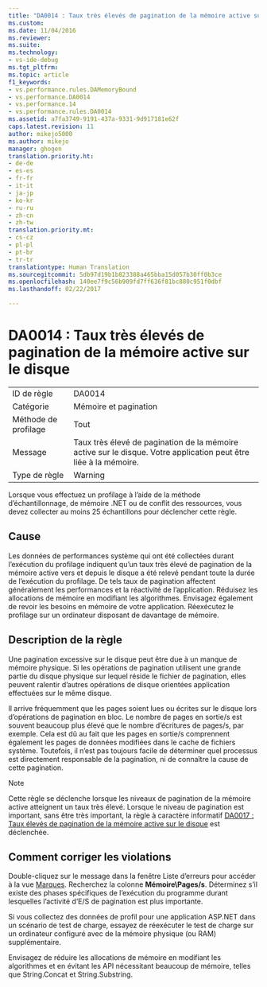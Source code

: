 ```yaml
---
title: "DA0014 : Taux très élevés de pagination de la mémoire active sur le disque | Microsoft Docs"
ms.custom: 
ms.date: 11/04/2016
ms.reviewer: 
ms.suite: 
ms.technology:
- vs-ide-debug
ms.tgt_pltfrm: 
ms.topic: article
f1_keywords:
- vs.performance.rules.DAMemoryBound
- vs.performance.DA0014
- vs.performance.14
- vs.performance.rules.DA0014
ms.assetid: a7fa3749-9191-437a-9331-9d917181e62f
caps.latest.revision: 11
author: mikejo5000
ms.author: mikejo
manager: ghogen
translation.priority.ht:
- de-de
- es-es
- fr-fr
- it-it
- ja-jp
- ko-kr
- ru-ru
- zh-cn
- zh-tw
translation.priority.mt:
- cs-cz
- pl-pl
- pt-br
- tr-tr
translationtype: Human Translation
ms.sourcegitcommit: 5db97d19b1b823388a465bba15d057b30ff0b3ce
ms.openlocfilehash: 140ee7f9c56b909fd7ff636f81bc880c951f0dbf
ms.lasthandoff: 02/22/2017

---
```

# <a name="da0014-extremely-high-rates-of-paging-active-memory-to-disk"></a>DA0014 : Taux très élevés de pagination de la mémoire active sur le disque
|||  
|-|-|  
|ID de règle|DA0014|  
|Catégorie|Mémoire et pagination|  
|Méthode de profilage|Tout|  
|Message|Taux très élevé de pagination de la mémoire active sur le disque. Votre application peut être liée à la mémoire.|  
|Type de règle|Warning|  
  
 Lorsque vous effectuez un profilage à l’aide de la méthode d’échantillonnage, de mémoire .NET ou de conflit des ressources, vous devez collecter au moins 25 échantillons pour déclencher cette règle.  
  
## <a name="cause"></a>Cause  
 Les données de performances système qui ont été collectées durant l’exécution du profilage indiquent qu’un taux très élevé de pagination de la mémoire active vers et depuis le disque a été relevé pendant toute la durée de l’exécution du profilage. De tels taux de pagination affectent généralement les performances et la réactivité de l’application. Réduisez les allocations de mémoire en modifiant les algorithmes. Envisagez également de revoir les besoins en mémoire de votre application. Réexécutez le profilage sur un ordinateur disposant de davantage de mémoire.  
  
## <a name="rule-description"></a>Description de la règle  
 Une pagination excessive sur le disque peut être due à un manque de mémoire physique. Si les opérations de pagination utilisent une grande partie du disque physique sur lequel réside le fichier de pagination, elles peuvent ralentir d’autres opérations de disque orientées application effectuées sur le même disque.  
  
 Il arrive fréquemment que les pages soient lues ou écrites sur le disque lors d’opérations de pagination en bloc. Le nombre de pages en sortie/s est souvent beaucoup plus élevé que le nombre d’écritures de pages/s, par exemple. Cela est dû au fait que les pages en sortie/s comprennent également les pages de données modifiées dans le cache de fichiers système. Toutefois, il n’est pas toujours facile de déterminer quel processus est directement responsable de la pagination, ni de connaître la cause de cette pagination.  
  
> [!NOTE]
>  Cette règle se déclenche lorsque les niveaux de pagination de la mémoire active atteignent un taux très élevé. Lorsque le niveau de pagination est important, sans être très important, la règle à caractère informatif [DA0017 : Taux élevés de pagination de la mémoire active sur le disque](../profiling/da0017-high-rates-of-paging-active-memory-to-disk.md) est déclenchée.  
  
## <a name="how-to-fix-violations"></a>Comment corriger les violations  
 Double-cliquez sur le message dans la fenêtre Liste d’erreurs pour accéder à la vue [Marques](../profiling/marks-view.md). Recherchez la colonne **Mémoire\Pages/s**. Déterminez s’il existe des phases spécifiques de l’exécution du programme durant lesquelles l’activité d’E/S de pagination est plus importante.  
  
 Si vous collectez des données de profil pour une application ASP.NET dans un scénario de test de charge, essayez de réexécuter le test de charge sur un ordinateur configuré avec de la mémoire physique (ou RAM) supplémentaire.  
  
 Envisagez de réduire les allocations de mémoire en modifiant les algorithmes et en évitant les API nécessitant beaucoup de mémoire, telles que String.Concat et String.Substring.
